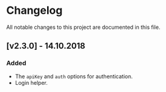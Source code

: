 # Changelog

All notable changes to this project are documented in this file.

## [v2.3.0] - 14.10.2018

### Added

- The `apiKey` and `auth` options for authentication.
- Login helper.